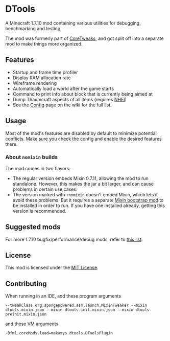 # DTools

A Minecraft 1.7.10 mod containing various utilities for debugging, benchmarking and testing.

The mod was formerly part of [CoreTweaks](https://github.com/makamys/CoreTweaks), and got split off into a separate mod to make things more organized.

## Features

* Startup and frame time profiler
* Display RAM allocation rate
* Wireframe rendering
* Automatically load a world after the game starts 
* Command to print info about block that is currently being aimed at
* Dump Thaumcraft aspects of all items (requires [NHEI](https://github.com/GTNewHorizons/NotEnoughItems))
* See the [Config](https://github.com/makamys/DTools/wiki/Config) page on the wiki for the full list.

## Usage

Most of the mod's features are disabled by default to minimize potential conflicts. Make sure you check the config and enable the desired features there.

### About `nomixin` builds

The mod comes in two flavors:
* The regular version embeds Mixin 0.7.11, allowing the mod to run standalone. However, this makes the jar a bit larger, and can cause problems in certain use cases.
* The version marked with `+nomixin` doesn't embed Mixin, which lets it avoid these problems. But it requires a separate [Mixin bootstrap mod](https://gist.github.com/makamys/7cb74cd71d93a4332d2891db2624e17c#mixin-bootstrap-mods) to be installed in order to run. If you have one installed already, getting this version is recommended.

## Suggested mods

For more 1.7.10 bugfix/performance/debug mods, refer to [this list](https://gist.github.com/makamys/7cb74cd71d93a4332d2891db2624e17c).

## License

This mod is licensed under the [MIT License](LICENSE).

## Contributing

When running in an IDE, add these program arguments
```
--tweakClass org.spongepowered.asm.launch.MixinTweaker --mixin dtools.mixin.json --mixin dtools-init.mixin.json --mixin dtools-preinit.mixin.json
```
and these VM arguments
```
-Dfml.coreMods.load=makamys.dtools.DToolsPlugin
```
